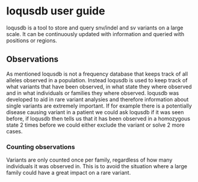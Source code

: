 # loqusdb user guide

loqusdb is a tool to store and query snv/indel and sv variants on a large scale. 
It can be continuously updated with information and queried with positions or regions.

## Observations

As mentioned loqusdb is not a frequency database that keeps track of all alleles observed in a population. 
Instead loqusdb is used to keep track of what variants that have been observed, in what state they 
where observed and in what individuals or families they where observed. 
loqusdb was developed to aid in rare variant analysies and therefore information about single variants 
are extremely important. If for example there is a potentially disease causing variant in a patient 
we could ask loqusdb if it was seen before, if loqusdb then tells us that it has been observed in a 
homozygous state 2 times before we could either exclude the variant or solve 2 more cases.

### Counting observations

Variants are only counted once per family, regardless of how many individuals it was observed in. 
This is to avoid the situation where a large family could have a great impact on a rare variant.